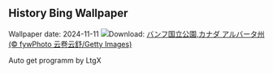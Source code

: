 ## History Bing Wallpaper
Wallpaper date: 2024-11-11
![](https://www.bing.com/th?id=OHR.Banff24_JA-JP2138489803_UHD.jpg&w=1000)Download: [バンフ国立公園,カナダ アルバータ州 (© fywPhoto 云卷云舒/Getty Images)](https://www.bing.com/th?id=OHR.Banff24_JA-JP2138489803_UHD.jpg)

Auto get programm by LtgX
